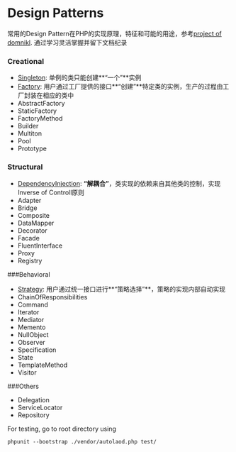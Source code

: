 # Design Patterns
常用的Design Pattern在PHP的实现原理，特征和可能的用途，参考[project of domnikl](https://github.com/domnikl/DesignPatternsPHP). 通过学习灵活掌握并留下文档纪录
### Creational 

* [Singleton](https://github.com/leihro/php_basic_tools/tree/master/design_pattern/src/Creational/Singleton): 单例的类只能创建**“一个”**实例
* [Factory](https://github.com/leihro/php_basic_tools/tree/master/design_pattern/src/Creational/Factory): 用户通过工厂提供的接口**“创建”**特定类的实例，生产的过程由工厂封装在相应的类中
* AbstractFactory
* StaticFactory
* FactoryMethod
* Builder
* Multiton
* Pool
* Prototype

### Structural

* [DependencyInjection](https://github.com/leihro/php_basic_tools/tree/master/design_pattern/src/Structural/DependencyInjection): **“解耦合”**，类实现的依赖来自其他类的控制，实现Inverse of Controll原则
* Adapter
* Bridge
* Composite
* DataMapper
* Decorator
* Facade
* FluentInterface
* Proxy
* Registry

###Behavioral

* [Strategy](https://github.com/leihro/php_basic_tools/tree/master/design_pattern/src/Behavioral/Strategy): 用户通过统一接口进行**“策略选择”**，策略的实现内部自动实现
* ChainOfResponsibilities
* Command
* Iterator
* Mediator
* Memento
* NullObject
* Observer
* Specification
* State
* TemplateMethod
* Visitor

###Others

* Delegation
* ServiceLocator
* Repository

For testing, go to root directory using 
```
phpunit --bootstrap ./vendor/autolaod.php test/
```